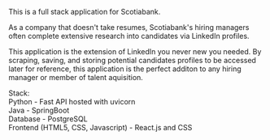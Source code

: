 This is a full stack application for Scotiabank. 

As a company that doesn't take resumes, Scotiabank's hiring managers often complete extensive research into candidates via LinkedIn profiles. 

This application is the extension of LinkedIn you never new you needed. By scraping, saving, and storing potential candidates profiles to be accessed later for reference, this application is the perfect additon to any hiring manager or member of talent aquisition. 

Stack:  
Python - Fast API hosted with uvicorn   
Java - SpringBoot   
Database - PostgreSQL   
Frontend (HTML5, CSS, Javascript) - React.js and CSS   


